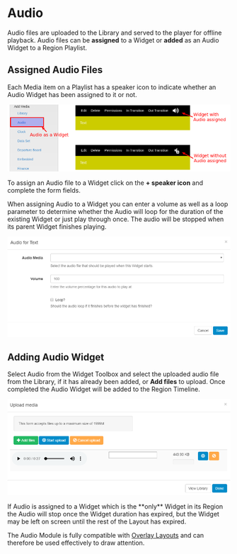 <!--toc=widgets-->

# Audio

Audio files are uploaded to the Library and served to the player for offline playback. Audio files can be **assigned** to a Widget or **added** as an Audio Widget to a Region Playlist.

## Assigned Audio Files

Each Media item on a Playlist has a speaker icon to indicate whether an Audio Widget has been assigned to it or not.

![Audio on Timeline](img/media_audio_timeline.png)

To assign an Audio file to a Widget click on the **+ speaker icon** and complete the form fields.

When assigning Audio to a Widget you can enter a volume as well as a loop parameter to determine whether the Audio will loop for the duration of the existing Widget or just play through once. The audio will be stopped when its parent Widget finishes playing.

![Audio Assign](img/media_modules_audio_assign.png)

## Adding Audio Widget

Select Audio from the Widget Toolbox and select the uploaded audio file from the Library, if it has already been added, or **Add files** to upload. Once completed the Audio Widget will be added to the Region Timeline.

![Audio AddFile](img/media_modules_audio_addfile.png)

<tip>
If Audio is assigned to a Widget which is the **only** Widget in its Region the Audio will stop once the Widget duration has expired, but the Widget may be left on screen until the rest of the Layout has expired.

</tip>

<tip>

The Audio Module is fully compatible with [Overlay Layouts](layouts_overlay.html) and can therefore be used effectively to draw attention.
</tip>